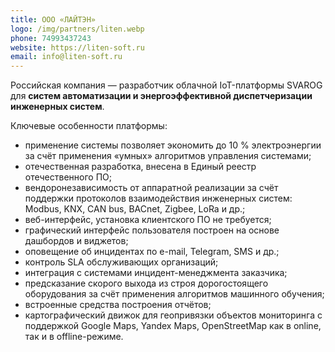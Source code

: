 ```yaml
---
title: ООО «ЛАЙТЭН»
logo: /img/partners/liten.webp
phone: 74993437243
website: https://liten-soft.ru
email: info@liten-soft.ru
---
```


Российская компания — разработчик облачной IoT-платформы SVAROG для **систем автоматизации
и энергоэффективной диспетчеризации инженерных систем**.


Ключевые особенности платформы:
* применение системы позволяет экономить до 10 % электроэнергии за счёт применения «умных» алгоритмов управления системами;
* отечественная разработка, внесена в Единый реестр отечественного ПО;
* вендоронезависимость от аппаратной реализации за счёт поддержки протоколов взаимодействия инженерных систем: Modbus, KNX, CAN bus, BACnet, Zigbee, LoRa и др.;
* веб-интерфейс, установка клиентского ПО не требуется;
* графический интерфейс пользователя построен на основе дашбордов и виджетов;
* оповещение об инцидентах по e-mail, Telegram, SMS и др.;
* контроль SLA обслуживающих организаций;
* интеграция с системами инцидент-менеджмента заказчика;
* предсказание скорого выхода из строя дорогостоящего оборудования за счёт применения алгоритмов машинного обучения;
* встроенные средства построения отчётов;
* картографический движок для геопривязки объектов мониторинга с поддержкой Google Maps, Yandex Maps, OpenStreetMap как в online, так и в offline-режиме.
